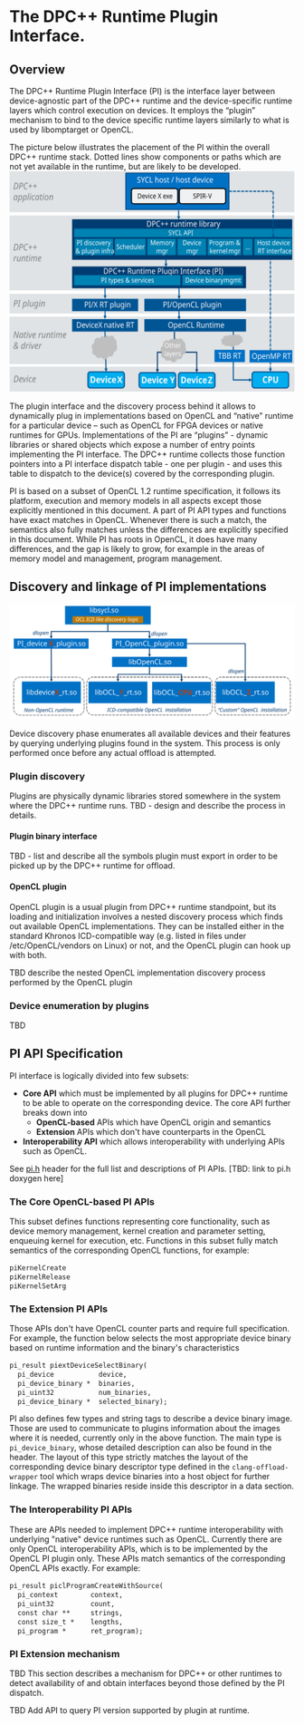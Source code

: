 # The DPC++ Runtime Plugin Interface.


## Overview
The DPC++ Runtime Plugin Interface (PI) is the interface layer between
device-agnostic part of the DPC++ runtime and the device-specific runtime layers
which control execution on devices. It employs the “plugin” mechanism to bind
to the device specific runtime layers similarly to what is used by libomptarget
or OpenCL.

The picture below illustrates the placement of the PI within the overall DPC++
runtime stack. Dotted lines show components or paths which are not yet available
in the runtime, but are likely to be developed.
![PI in DPC++ runtime architecture](images/RuntimeArchitecture.svg)

The plugin interface and the discovery process behind it allows to dynamically
plug in implementations based on OpenCL and “native” runtime for a particular
device – such as OpenCL for
FPGA devices or native runtimes for GPUs. Implementations of the PI are
“plugins” - dynamic libraries or shared objects which expose a number of entry
points implementing the PI interface. The DPC++ runtime collects those function
pointers into a PI interface dispatch table - one per plugin - and uses this
table to dispatch to the device(s) covered by the corresponding plugin.

PI is based on a subset of OpenCL 1.2 runtime specification, it follows its
platform, execution and memory models in all aspects except those explicitly
mentioned in this document. A part of PI API types and functions have exact
matches in OpenCL. Whenever there is such a match, the semantics also fully
matches unless the differences are explicitly specified in this document. While
PI has roots in OpenCL, it does have many differences, and the gap is likely
to grow, for example in the areas of memory model and management, program
management.

## Discovery and linkage of PI implementations

![PI implementation discovery](images/PluginDiscovery.svg)

Device discovery phase enumerates all available devices and their features by
querying underlying plugins found in the system. This process is only performed
once before any actual offload is attempted.

### Plugin discovery

Plugins are physically dynamic libraries stored somewhere in the system where
the DPC++ runtime runs. TBD - design and describe the process in details.

#### Plugin binary interface
TBD - list and describe all the symbols plugin must export in order to be picked
up by the DPC++ runtime for offload.

#### OpenCL plugin

OpenCL plugin is a usual plugin from DPC++ runtime standpoint, but its loading
and initialization involves a nested discovery process which finds out available
OpenCL implementations. They can be installed either in the standard Khronos
ICD-compatible way (e.g. listed in files under /etc/OpenCL/vendors on
Linux) or not, and the OpenCL plugin can hook up with both.

TBD describe the nested OpenCL implementation discovery process performed by
the OpenCL plugin

### Device enumeration by plugins

TBD

## PI API Specification

PI interface is logically divided into few subsets:
- **Core API** which must be implemented by all plugins for DPC++ runtime to be
able to operate on the corresponding device. The core API further breaks down
into
  - **OpenCL-based** APIs which have OpenCL origin and semantics
  - **Extension** APIs which don't have counterparts in the OpenCL
- **Interoperability API** which allows interoperability with underlying APIs
such as OpenCL.

See [pi.h](../include/CL/sycl/detail/pi.h) header for the full list and
descriptions of PI APIs. [TBD: link to pi.h doxygen here]

### The Core OpenCL-based PI APIs

This subset defines functions representing core functionality,
such as device memory management, kernel creation and parameter setting,
enqueuing kernel for execution, etc. Functions in this subset fully match
semantics of the corresponding OpenCL functions, for example:

    piKernelCreate
    piKernelRelease
    piKernelSetArg

### The Extension PI APIs

Those APIs don't have OpenCL counter parts and require full specification. For
example, the function below selects the most appropriate device binary based
on runtime information and the binary's characteristics
```
pi_result piextDeviceSelectBinary(
  pi_device           device,
  pi_device_binary *  binaries,
  pi_uint32           num_binaries,
  pi_device_binary *  selected_binary);
```

PI also defines few types and string tags to describe a device binary image.
Those are used to communicate to plugins information about the images where it
is needed, currently only in the above function. The main
type is ```pi_device_binary```, whose detailed description can also be found
in the header.  The layout of this type strictly matches the layout of the
corresponding device binary descriptor type defined in the
```clang-offload-wrapper``` tool which wraps device binaries into a host
object for further linkage. The wrapped binaries reside inside this descriptor
in a data section.

### The Interoperability PI APIs

These are APIs needed to implement DPC++ runtime interoperability with
underlying "native" device runtimes such as OpenCL. Currently there are only
OpenCL interoperability APIs, which is to be implemented by the OpenCL PI
plugin only.  These APIs match semantics of the corresponding OpenCL APIs
exactly.
For example:

```
pi_result piclProgramCreateWithSource(
  pi_context        context,
  pi_uint32         count,
  const char **     strings,
  const size_t *    lengths,
  pi_program *      ret_program);
```

### PI Extension mechanism

TBD This section describes a mechanism for DPC++ or other runtimes to detect
availability of and obtain interfaces beyond those defined by the PI dispatch.

TBD Add API to query PI version supported by plugin at runtime.
